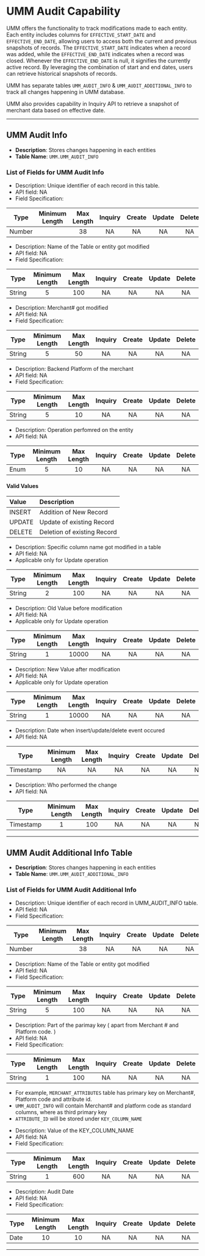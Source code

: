 # UMM Audit Capability

UMM offers the functionality to track modifications made to each entity. Each entity includes columns for `EFFECTIVE_START_DATE` and `EFFECTIVE_END_DATE`, allowing users to access both the current and previous snapshots of records. The `EFFECTIVE_START_DATE` indicates when a record was added, while the `EFFECTIVE_END_DATE` indicates when a record was closed. Whenever the `EFFECTIVE_END_DATE` is null, it signifies the currently active record. By leveraging the combination of start and end dates, users can retrieve historical snapshots of records.

UMM has separate tables `UMM_AUDIT_INFO` & `UMM_AUDIT_ADDITIONAL_INFO` to track all changes happening in UMM database.

UMM also provides capability in Inquiry API to retrieve a snapshot of merchant data based on effective date.

---

## UMM Audit Info

* **Description**: Stores changes happening in each entities
* **Table Name**: `UMM.UMM_AUDIT_INFO`

### List of Fields for UMM Audit Info

<!-- type: tab 
titles: ID 
-->

* Description: Unique identifier of each record in this table.
* API field: NA
* Field Specification:

| Type   | Minimum Length | Max Length | Inquiry  |    Create    |    Update    |    Delete    |
|--------|:--------------:|:----------:|:--------:|:------------:|:------------:|:------------:|
| Number  |         |    38        |    NA     | NA     | NA |    NA     |

<!-- type: tab-end -->

<!-- type: tab 
titles: TABLE_NAME 
-->

* Description: Name of the Table or entity got modified
* API field: NA
* Field Specification:

| Type   | Minimum Length | Max Length | Inquiry  |    Create    |    Update    |    Delete    |
|--------|:--------------:|:----------:|:--------:|:------------:|:------------:|:------------:|
| String  |     5    |    100        |    NA     | NA     | NA |    NA     |

<!-- type: tab-end -->

<!-- type: tab 
titles: MERCHANT_ID 
-->

* Description:  Merchant# got modified
* API field: NA
* Field Specification:

| Type   | Minimum Length | Max Length | Inquiry  |    Create    |    Update    |    Delete    |
|--------|:--------------:|:----------:|:--------:|:------------:|:------------:|:------------:|
| String  |     5    |    50        |    NA     | NA     | NA |    NA     |

<!-- type: tab-end -->

<!-- type: tab 
titles: BE_PLATFORM_CODE 
-->

* Description:  Backend Platform of the merchant  
* API field: NA
* Field Specification:

| Type   | Minimum Length | Max Length | Inquiry  |    Create    |    Update    |    Delete    |
|--------|:--------------:|:----------:|:--------:|:------------:|:------------:|:------------:|
| String  |     5    |    10        |    NA     | NA     | NA |    NA     |

<!-- type: tab-end -->

<!-- type: tab 
titles: ACTION 
-->

* Description:  Operation perfomred on the entity
* API field: NA

| Type   | Minimum Length | Max Length | Inquiry  |    Create    |    Update    |    Delete    |
|--------|:--------------:|:----------:|:--------:|:------------:|:------------:|:------------:|
| Enum  |     5    |    10        |    NA     | NA     | NA |    NA     |

#### Valid Values

|         Value        |                    Description                 |
|:----------------------|:------------------------------------------------|
| INSERT     |   Addition of New Record      |
| UPDATE     |   Update of existing Record       |
| DELETE     |   Deletion of existing Record|

<!-- type: tab-end -->

<!-- type: tab 
titles: AUDIT_COLUMN_NAME 
-->

* Description:  Specific column name got modified in a table
* API field: NA
* Applicable only for Update operation

| Type   | Minimum Length | Max Length | Inquiry  |    Create    |    Update    |    Delete    |
|--------|:--------------:|:----------:|:--------:|:------------:|:------------:|:------------:|
| String  |     2    |    100        |    NA     | NA     | NA |    NA     |

<!-- type: tab-end -->

<!-- type: tab 
titles: OLD_VALUE 
-->

* Description:  Old Value before modification
* API field: NA
* Applicable only for Update operation

| Type   | Minimum Length | Max Length | Inquiry  |    Create    |    Update    |    Delete    |
|--------|:--------------:|:----------:|:--------:|:------------:|:------------:|:------------:|
| String  |     1    |    10000        |    NA     | NA     | NA |    NA     |

<!-- type: tab-end -->

<!-- type: tab 
titles: NEW_VALUE 
-->

* Description:  New Value after modification
* API field: NA
* Applicable only for Update operation

| Type   | Minimum Length | Max Length | Inquiry  |    Create    |    Update    |    Delete    |
|--------|:--------------:|:----------:|:--------:|:------------:|:------------:|:------------:|
| String  |     1    |    10000        |    NA     | NA     | NA |    NA     |

<!-- type: tab-end -->

<!-- type: tab 
titles: CHANGED_TIMESTAMP 
-->

* Description:   Date when insert/update/delete event occured  
* API field: NA

| Type   | Minimum Length | Max Length | Inquiry  |    Create    |    Update    |    Delete    |
|--------|:--------------:|:----------:|:--------:|:------------:|:------------:|:------------:|
| Timestamp   |     NA    |    NA        |    NA     | NA     | NA |    NA     |

<!-- type: tab-end -->

<!-- type: tab 
titles: CHANGED_BY 
-->

* Description:   Who performed the change  
* API field: NA

| Type   | Minimum Length | Max Length | Inquiry  |    Create    |    Update    |    Delete    |
|--------|:--------------:|:----------:|:--------:|:------------:|:------------:|:------------:|
| Timestamp   |     1    |    100        |    NA     | NA     | NA |    NA     |

<!-- type: tab-end -->

---

## UMM Audit Additional Info Table

* **Description**: Stores changes happening in each entities
* **Table Name**: `UMM.UMM_AUDIT_ADDITIONAL_INFO`

### List of Fields for UMM Audit Additional Info

<!-- type: tab 
titles: ID 
-->

* Description: Unique identifier of each record in UMM_AUDIT_INFO table.
* API field: NA
* Field Specification:

| Type   | Minimum Length | Max Length | Inquiry  |    Create    |    Update    |    Delete    |
|--------|:--------------:|:----------:|:--------:|:------------:|:------------:|:------------:|
| Number  |         |    38        |    NA     | NA     | NA |    NA     |

<!-- type: tab-end -->

<!-- type: tab 
titles: TABLE_NAME 
-->

* Description: Name of the Table or entity got modified
* API field: NA
* Field Specification:

| Type   | Minimum Length | Max Length | Inquiry  |    Create    |    Update    |    Delete    |
|--------|:--------------:|:----------:|:--------:|:------------:|:------------:|:------------:|
| String  |     5    |    100        |    NA     | NA     | NA |    NA     |

<!-- type: tab-end -->

<!-- type: tab 
titles: KEY_COLUMN_NAME 
-->

* Description: Part of the parimay key ( apart from Merchant # and Platform code. )
* API field: NA
* Field Specification:

| Type   | Minimum Length | Max Length | Inquiry  |    Create    |    Update    |    Delete    |
|--------|:--------------:|:----------:|:--------:|:------------:|:------------:|:------------:|
| String  |     1    |    100        |    NA     | NA     | NA |    NA     |

* For example, `MERCHANT_ATTRIBUTES` table has primary key on Merchant#, Platform code and attribute id.
* `UMM_AUDIT_INFO` will contain Merchant# and platform code as standard columns, where as third primary key
* `ATTRIBUTE_ID` will be stored under `KEY_COLUMN_NAME`

<!-- type: tab-end -->

<!-- type: tab 
titles: KEY_COLUMN_VALUE 
-->

* Description: Value of the KEY_COLUMN_NAME
* API field: NA
* Field Specification:

| Type   | Minimum Length | Max Length | Inquiry  |    Create    |    Update    |    Delete    |
|--------|:--------------:|:----------:|:--------:|:------------:|:------------:|:------------:|
| String  |     1    |    600        |    NA     | NA     | NA |    NA     |

<!-- type: tab-end -->

<!-- type: tab 
titles: CREATED_DATE 
-->

* Description: Audit Date
* API field: NA
* Field Specification:

| Type   | Minimum Length | Max Length | Inquiry  |    Create    |    Update    |    Delete    |
|--------|:--------------:|:----------:|:--------:|:------------:|:------------:|:------------:|
| Date  |     10    |    10        |    NA     | NA     | NA |    NA     |

<!-- type: tab-end -->

---
